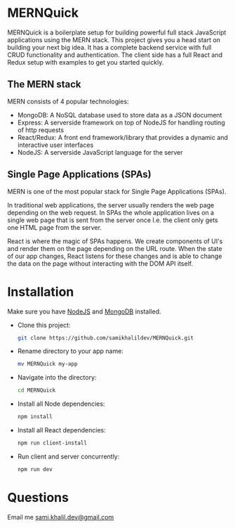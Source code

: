 # MERNQuick

MERNQuick is a boilerplate setup for building powerful full stack JavaScript applications using the MERN stack.
This project gives you a head start on building your next big idea. It has a complete backend service with full CRUD functionality and authentication. The client side has a full React and Redux setup with examples to get you started quickly.

## The MERN stack
MERN consists of 4 popular technologies: 
- MongoDB: A NoSQL database used to store data as a JSON document
- Express: A serverside framework on top of NodeJS for handling routing of http requests
- React/Redux: A front end framework/library that provides a dynamic and interactive user interfaces
- NodeJS: A serverside JavaScript language for the server

## Single Page Applications (SPAs)
MERN is one of the most popular stack for Single Page Applications (SPAs). 

In traditional web applications, the server usually renders the web page depending on the web request.
In SPAs the whole application lives on a single web page that is sent from the server once I.e. the client only gets one HTML page from the server.

React is where the magic of SPAs happens. We create components of UI's and render them on the page depending on the URL route.
When the state of our app changes, React listens for these changes and is able to change the data on the page without interacting with the DOM API itself.

# Installation
Make sure you have [NodeJS](https://nodejs.org/en/) and [MongoDB](https://www.mongodb.com/) installed. 

- Clone this project: 
    ```sh 
    git clone https://github.com/samikhalildev/MERNQuick.git 
    ``` 
- Rename directory to your app name: 
    ```sh 
    mv MERNQuick my-app 
    ``` 
- Navigate into the directory: 
    ```sh 
    cd MERNQuick 
    ``` 
- Install all Node dependencies: 
    ```sh 
    npm install 
    ``` 
- Install all React dependencies: 
    ```sh 
    npm run client-install 
    ``` 
- Run client and server concurrently: 
    ```sh 
    npm run dev 
    ```
# Questions
Email me sami.khalil.dev@gmail.com

